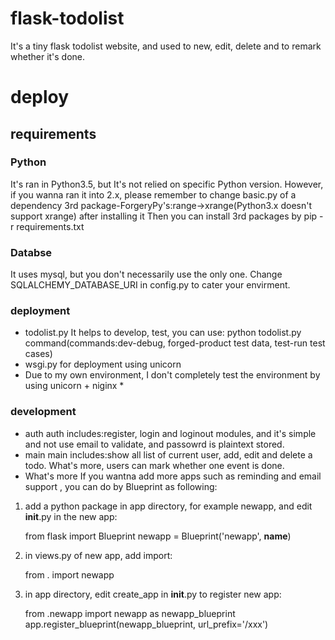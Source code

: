 # flask-todolist
It's a tiny flask todolist website, and used to new, edit, delete and to remark whether it's done.

# deploy
## requirements
### Python
  It's ran in Python3.5, but It's not relied on specific Python version.
  However, if you wanna ran it into 2.x, please remember to change basic.py of  a dependency 3rd package-ForgeryPy's:range->xrange(Python3.x doesn't support xrange) after installing it
  Then you can install 3rd packages by pip -r requirements.txt
### Databse
  It uses mysql, but you don't  necessarily use the only one. Change SQLALCHEMY_DATABASE_URI in config.py to cater your envirment.
  
### deployment
  * todolist.py
  It helps to develop, test, you can use: python todolist.py command(commands:dev-debug, forged-product test data, test-run test cases)
  * wsgi.py
  for deployment using unicorn
  * Due to my own environment, I don't completely test the environment by using unicorn + niginx *

### development
  * auth
  auth includes:register, login and loginout modules, and it's simple and not use email to validate, and passowrd is plaintext stored.
  * main
  main includes:show all list of current user, add, edit and delete a todo. What's more, users can mark whether one event is done.
  * What's more
  If you wantna add more apps such as reminding and email support , you can do by Blueprint as following:
  1. add a python package in app directory, for example newapp, and edit __init__.py in the new app:  
    
    
      from flask import Blueprint
      newapp = Blueprint('newapp', __name__)
                 

  2. in views.py of new app, add import: 
    
    
      from . import newapp
       
      
  3. in app directory, edit create_app in __init__.py to register new app:  
    
    
      from .newapp import newapp as newapp_blueprint
      app.register_blueprint(newapp_blueprint, url_prefix='/xxx')
        
